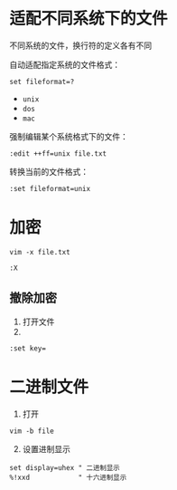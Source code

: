 # 适配不同系统下的文件

不同系统的文件，换行符的定义各有不同

自动适配指定系统的文件格式：
```
set fileformat=?
```
- `unix`
- `dos`
- `mac`

强制编辑某个系统格式下的文件：
```
:edit ++ff=unix file.txt
```

转换当前的文件格式：
```
:set fileformat=unix
```

# 加密

```
vim -x file.txt

:X
```

## 撤除加密

1. 打开文件
2. 
```
:set key=
```

# 二进制文件

1. 打开
```
vim -b file
```

2. 设置进制显示
```
set display=uhex " 二进制显示
%!xxd            " 十六进制显示
```